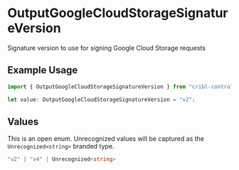 # OutputGoogleCloudStorageSignatureVersion

Signature version to use for signing Google Cloud Storage requests

## Example Usage

```typescript
import { OutputGoogleCloudStorageSignatureVersion } from "cribl-control-plane/models";

let value: OutputGoogleCloudStorageSignatureVersion = "v2";
```

## Values

This is an open enum. Unrecognized values will be captured as the `Unrecognized<string>` branded type.

```typescript
"v2" | "v4" | Unrecognized<string>
```